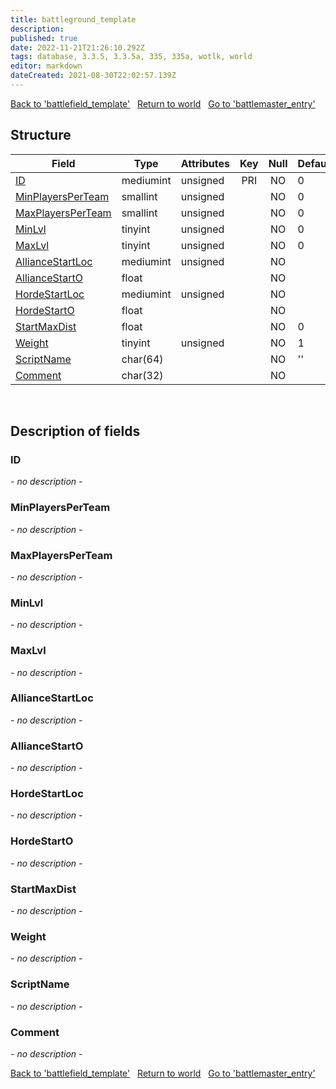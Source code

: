 ```yaml
---
title: battleground_template
description: 
published: true
date: 2022-11-21T21:26:10.292Z
tags: database, 3.3.5, 3.3.5a, 335, 335a, wotlk, world
editor: markdown
dateCreated: 2021-08-30T22:02:57.139Z
---
```


<a href="https://trinitycore.info/en/database/335/world/battlefield_template" class="mt-5 v-btn v-btn--depressed v-btn--flat v-btn--outlined theme--light v-size--default darkblue--text text--lighten-3"><span class="v-btn__content"><i aria-hidden="true" class="v-icon notranslate v-icon--left mdi mdi-arrow-left theme--light"></i><span>Back to 'battlefield_template'</span></span></a>&nbsp;&nbsp;&nbsp;<a href="https://trinitycore.info/en/database/335/world/home" class="mt-5 v-btn v-btn--depressed v-btn--flat v-btn--outlined theme--light v-size--default darkblue--text text--lighten-3"><span class="v-btn__content"><i aria-hidden="true" class="v-icon notranslate v-icon--left mdi mdi-home-outline theme--light"></i><span>Return to world</span></span></a>&nbsp;&nbsp;&nbsp;<a href="https://trinitycore.info/en/database/335/world/battlemaster_entry" class="mt-5 v-btn v-btn--depressed v-btn--flat v-btn--outlined theme--light v-size--default darkblue--text text--lighten-3"><span class="v-btn__content"><span>Go to 'battlemaster_entry'</span><i aria-hidden="true" class="v-icon notranslate v-icon--right mdi mdi-arrow-right theme--light"></i></span></a>

## Structure

| Field | Type | Attributes | Key | Null | Default | Extra | Comment |
| --- | --- | --- | :---: | :---: | --- | --- | --- |
| [ID](#id) | mediumint | unsigned | PRI | NO | 0 |  |  |
| [MinPlayersPerTeam](#minplayersperteam) | smallint | unsigned |  | NO | 0 |  |  |
| [MaxPlayersPerTeam](#maxplayersperteam) | smallint | unsigned |  | NO | 0 |  |  |
| [MinLvl](#minlvl) | tinyint | unsigned |  | NO | 0 |  |  |
| [MaxLvl](#maxlvl) | tinyint | unsigned |  | NO | 0 |  |  |
| [AllianceStartLoc](#alliancestartloc) | mediumint | unsigned |  | NO |  |  |  |
| [AllianceStartO](#alliancestarto) | float |  |  | NO |  |  |  |
| [HordeStartLoc](#hordestartloc) | mediumint | unsigned |  | NO |  |  |  |
| [HordeStartO](#hordestarto) | float |  |  | NO |  |  |  |
| [StartMaxDist](#startmaxdist) | float |  |  | NO | 0 |  |  |
| [Weight](#weight) | tinyint | unsigned |  | NO | 1 |  |  |
| [ScriptName](#scriptname) | char(64) |  |  | NO | '' |  |  |
| [Comment](#comment) | char(32) |  |  | NO |  |  |  |
&nbsp;
## Description of fields

### ID
*- no description -*
&nbsp;

### MinPlayersPerTeam
*- no description -*
&nbsp;

### MaxPlayersPerTeam
*- no description -*
&nbsp;

### MinLvl
*- no description -*
&nbsp;

### MaxLvl
*- no description -*
&nbsp;

### AllianceStartLoc
*- no description -*
&nbsp;

### AllianceStartO
*- no description -*
&nbsp;

### HordeStartLoc
*- no description -*
&nbsp;

### HordeStartO
*- no description -*
&nbsp;

### StartMaxDist
*- no description -*
&nbsp;

### Weight
*- no description -*
&nbsp;

### ScriptName
*- no description -*
&nbsp;

### Comment
*- no description -*
&nbsp;

<a href="https://trinitycore.info/en/database/335/world/battlefield_template" class="mt-5 v-btn v-btn--depressed v-btn--flat v-btn--outlined theme--light v-size--default darkblue--text text--lighten-3"><span class="v-btn__content"><i aria-hidden="true" class="v-icon notranslate v-icon--left mdi mdi-arrow-left theme--light"></i><span>Back to 'battlefield_template'</span></span></a>&nbsp;&nbsp;&nbsp;<a href="https://trinitycore.info/en/database/335/world/home" class="mt-5 v-btn v-btn--depressed v-btn--flat v-btn--outlined theme--light v-size--default darkblue--text text--lighten-3"><span class="v-btn__content"><i aria-hidden="true" class="v-icon notranslate v-icon--left mdi mdi-home-outline theme--light"></i><span>Return to world</span></span></a>&nbsp;&nbsp;&nbsp;<a href="https://trinitycore.info/en/database/335/world/battlemaster_entry" class="mt-5 v-btn v-btn--depressed v-btn--flat v-btn--outlined theme--light v-size--default darkblue--text text--lighten-3"><span class="v-btn__content"><span>Go to 'battlemaster_entry'</span><i aria-hidden="true" class="v-icon notranslate v-icon--right mdi mdi-arrow-right theme--light"></i></span></a>
